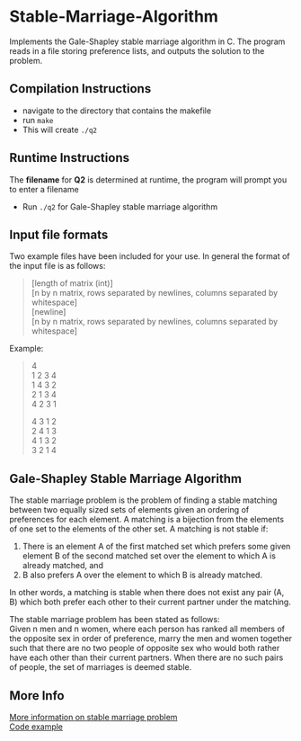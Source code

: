 # Stable-Marriage-Algorithm
Implements the Gale-Shapley stable marriage algorithm in C. The program reads in a file storing preference lists, and outputs the solution to the problem.

## Compilation Instructions
- navigate to the directory that contains the makefile
- run `make`
- This will create `./q2`

## Runtime Instructions
The **filename** for **Q2** is determined at runtime, the program will prompt you to enter a filename
- Run `./q2` for Gale-Shapley stable marriage algorithm

## Input file formats
Two example files have been included for your use. In general the format of the input file is as follows:
> [length of matrix (int)]  
> [n by n matrix, rows separated by newlines, columns separated by whitespace]  
> [newline]  
> [n by n matrix, rows separated by newlines, columns separated by whitespace]  
  
Example:  
> 4  
> 1  2  3  4  
> 1  4  3  2  
> 2  1  3  4  
> 4  2  3  1   
>   
> 4  3  1  2   
> 2  4  1  3  
> 4  1  3  2  
> 3  2  1  4  


## Gale-Shapley Stable Marriage Algorithm
The stable marriage problem is the problem of finding a stable matching between two equally sized sets of elements given an ordering of preferences for each element. A matching is a bijection from the elements of one set to the elements of the other set. A matching is not stable if:   
1. There is an element A of the first matched set which prefers some given element B of the second matched set over the element to which A is already matched, and
2. B also prefers A over the element to which B is already matched.

In other words, a matching is stable when there does not exist any pair (A, B) which both prefer each other to their current partner under the matching.

The stable marriage problem has been stated as follows:  
Given n men and n women, where each person has ranked all members of the opposite sex in order of preference, marry the men and women together such that there are no two people of opposite sex who would both rather have each other than their current partners. When there are no such pairs of people, the set of marriages is deemed stable.


## More Info
[More information on stable marriage problem](https://en.wikipedia.org/wiki/Stable_marriage_problem)  
[Code example](https://www.geeksforgeeks.org/stable-marriage-problem/)  
